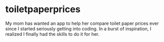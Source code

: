 # toiletpaperprices

My mom has wanted an app to help her compare toilet paper prices ever since I started seriously getting into coding. In a burst of inspiration, I realized I finally had the skills to do it for her. 
